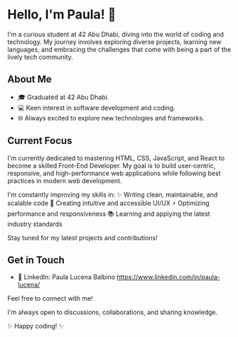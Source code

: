 # Hello, I'm Paula! 👋

I'm a curious student at 42 Abu Dhabi, diving into the world of coding and technology. My journey involves exploring diverse projects, learning new languages, and embracing the challenges that come with being a part of the lively tech community.

## About Me

- 🎓 Graduated at 42 Abu Dhabi.
- 💻 Keen interest in software development and coding.
- 🌐 Always excited to explore new technologies and frameworks.

## Current Focus

I'm currently dedicated to mastering HTML, CSS, JavaScript, and React to become a skilled Front-End Developer. My goal is to build user-centric, responsive, and high-performance web applications while following best practices in modern web development.

I'm constantly improving my skills in:
✨ Writing clean, maintainable, and scalable code
🎨 Creating intuitive and accessible UI/UX
⚡ Optimizing performance and responsiveness
📚 Learning and applying the latest industry standards

Stay tuned for my latest projects and contributions! 

## Get in Touch

- 🔗 LinkedIn: Paula Lucena Balbino https://www.linkedin.com/in/paula-lucena/

Feel free to connect with me! 

I'm always open to discussions, collaborations, and sharing knowledge.

 ✨ Happy coding! ✨
